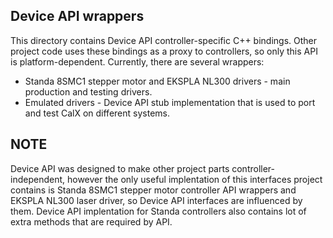 ## Device API wrappers
This directory contains Device API controller-specific C++ bindings. Other project code uses these bindings as a proxy to controllers, so only this API is platform-dependent.
Currently, there are several wrappers:
* Standa 8SMC1 stepper motor and EKSPLA NL300 drivers - main production and testing drivers.
* Emulated drivers - Device API stub implementation that is used to port and test CalX on different systems.

## NOTE
Device API was designed to make other project parts controller-independent, however the only useful implentation of this interfaces project contains is Standa 8SMC1 stepper motor controller API wrappers and EKSPLA NL300 laser driver, so Device API interfaces are influenced by them. Device API implentation for Standa controllers also contains lot of extra methods that are required by API.
